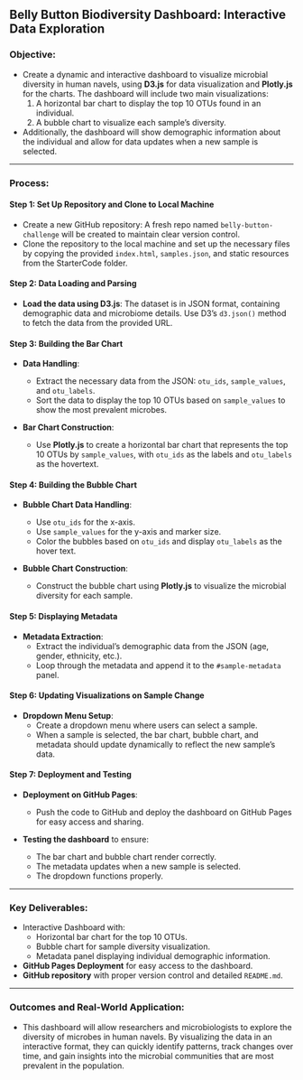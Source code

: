 ## Belly Button Biodiversity Dashboard: Interactive Data Exploration

### Objective:
- Create a dynamic and interactive dashboard to visualize microbial diversity in human navels, using **D3.js** for data visualization and **Plotly.js** for the charts. The dashboard will include two main visualizations:
  1. A horizontal bar chart to display the top 10 OTUs found in an individual.
  2. A bubble chart to visualize each sample’s diversity.
- Additionally, the dashboard will show demographic information about the individual and allow for data updates when a new sample is selected.

---

### Process:

#### Step 1: Set Up Repository and Clone to Local Machine
- Create a new GitHub repository: A fresh repo named `belly-button-challenge` will be created to maintain clear version control.
- Clone the repository to the local machine and set up the necessary files by copying the provided `index.html`, `samples.json`, and static resources from the StarterCode folder.

#### Step 2: Data Loading and Parsing
- **Load the data using D3.js**: The dataset is in JSON format, containing demographic data and microbiome details. Use D3’s `d3.json()` method to fetch the data from the provided URL.

#### Step 3: Building the Bar Chart
- **Data Handling**:
  - Extract the necessary data from the JSON: `otu_ids`, `sample_values`, and `otu_labels`.
  - Sort the data to display the top 10 OTUs based on `sample_values` to show the most prevalent microbes.
  
- **Bar Chart Construction**:
  - Use **Plotly.js** to create a horizontal bar chart that represents the top 10 OTUs by `sample_values`, with `otu_ids` as the labels and `otu_labels` as the hovertext.

#### Step 4: Building the Bubble Chart
- **Bubble Chart Data Handling**:
  - Use `otu_ids` for the x-axis.
  - Use `sample_values` for the y-axis and marker size.
  - Color the bubbles based on `otu_ids` and display `otu_labels` as the hover text.

- **Bubble Chart Construction**:
  - Construct the bubble chart using **Plotly.js** to visualize the microbial diversity for each sample.

#### Step 5: Displaying Metadata
- **Metadata Extraction**:
  - Extract the individual’s demographic data from the JSON (age, gender, ethnicity, etc.).
  - Loop through the metadata and append it to the `#sample-metadata` panel.

#### Step 6: Updating Visualizations on Sample Change
- **Dropdown Menu Setup**:
  - Create a dropdown menu where users can select a sample.
  - When a sample is selected, the bar chart, bubble chart, and metadata should update dynamically to reflect the new sample’s data.

#### Step 7: Deployment and Testing
- **Deployment on GitHub Pages**:
  - Push the code to GitHub and deploy the dashboard on GitHub Pages for easy access and sharing.
  
- **Testing the dashboard** to ensure:
  - The bar chart and bubble chart render correctly.
  - The metadata updates when a new sample is selected.
  - The dropdown functions properly.

---

### Key Deliverables:
- Interactive Dashboard with:
  - Horizontal bar chart for the top 10 OTUs.
  - Bubble chart for sample diversity visualization.
  - Metadata panel displaying individual demographic information.
- **GitHub Pages Deployment** for easy access to the dashboard.
- **GitHub repository** with proper version control and detailed `README.md`.

---

### Outcomes and Real-World Application:

- This dashboard will allow researchers and microbiologists to explore the diversity of microbes in human navels. By visualizing the data in an interactive format, they can quickly identify patterns, track changes over time, and gain insights into the microbial communities that are most prevalent in the population.